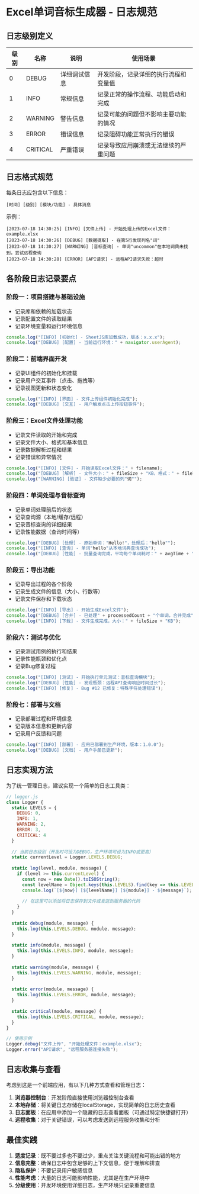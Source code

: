 # Excel单词音标生成器 - 日志规范

## 日志级别定义

| 级别 | 名称 | 说明 | 使用场景 |
|------|------|------|----------|
| 0 | DEBUG | 详细调试信息 | 开发阶段，记录详细的执行流程和变量值 |
| 1 | INFO | 常规信息 | 记录正常的操作流程、功能启动和完成 |
| 2 | WARNING | 警告信息 | 记录可能的问题但不影响主要功能的情况 |
| 3 | ERROR | 错误信息 | 记录阻碍功能正常执行的错误 |
| 4 | CRITICAL | 严重错误 | 记录导致应用崩溃或无法继续的严重问题 |

## 日志格式规范

每条日志应包含以下信息：
```
[时间] [级别] [模块/功能] - 具体消息
```

示例：
```
[2023-07-18 14:30:25] [INFO] [文件上传] - 开始处理上传的Excel文件：example.xlsx
[2023-07-18 14:30:26] [DEBUG] [数据提取] - 在第5行发现列名"词"
[2023-07-18 14:30:27] [WARNING] [音标查询] - 单词"uncommon"在本地词典未找到，尝试远程查询
[2023-07-18 14:30:28] [ERROR] [API请求] - 远程API请求失败：超时
```

## 各阶段日志记录要点

### 阶段一：项目搭建与基础设施

- 记录库和依赖的加载状态
- 记录配置文件的读取结果
- 记录环境变量和运行环境信息

```javascript
console.log("[INFO] [初始化] - SheetJS库加载成功，版本：x.x.x");
console.log("[DEBUG] [配置] - 当前运行环境：" + navigator.userAgent);
```

### 阶段二：前端界面开发

- 记录UI组件的初始化和挂载
- 记录用户交互事件（点击、拖拽等）
- 记录视图更新和状态变化

```javascript
console.log("[INFO] [界面] - 文件上传组件初始化完成");
console.log("[DEBUG] [交互] - 用户触发点击上传按钮事件");
```

### 阶段三：Excel文件处理功能

- 记录文件读取的开始和完成
- 记录文件大小、格式和基本信息
- 记录数据解析过程和结果
- 记录错误和异常情况

```javascript
console.log("[INFO] [文件] - 开始读取Excel文件：" + filename);
console.log("[DEBUG] [解析] - 文件大小：" + fileSize + "KB，格式：" + fileType);
console.log("[WARNING] [验证] - 文件缺少必要的列"词"");
```

### 阶段四：单词处理与音标查询

- 记录单词处理前后的状态
- 记录查询源（本地/缓存/远程）
- 记录音标查询的详细结果
- 记录性能数据（查询时间等）

```javascript
console.log("[DEBUG] [处理] - 原始单词："Hello!"，处理后："hello"");
console.log("[INFO] [查询] - 单词"hello"从本地词典查询成功");
console.log("[DEBUG] [性能] - 批量查询完成，平均每个单词耗时：" + avgTime + "ms");
```

### 阶段五：导出功能

- 记录导出过程的各个阶段
- 记录生成文件的信息（大小、行数等）
- 记录文件保存和下载状态

```javascript
console.log("[INFO] [导出] - 开始生成Excel文件");
console.log("[DEBUG] [合并] - 已处理" + processedCount + "个单词，合并完成");
console.log("[INFO] [下载] - 文件生成完成，大小：" + fileSize + "KB");
```

### 阶段六：测试与优化

- 记录测试用例的执行和结果
- 记录性能瓶颈和优化点
- 记录Bug修复过程

```javascript
console.log("[INFO] [测试] - 开始执行单元测试：音标查询模块");
console.log("[DEBUG] [性能] - 发现瓶颈：远程API查询响应时间过长");
console.log("[INFO] [修复] - Bug #12 已修复：特殊字符处理错误");
```

### 阶段七：部署与文档

- 记录部署过程和环境信息
- 记录版本信息和更新内容
- 记录用户反馈和问题

```javascript
console.log("[INFO] [部署] - 应用已部署到生产环境，版本：1.0.0");
console.log("[DEBUG] [文档] - 用户手册已更新");
```

## 日志实现方法

为了统一管理日志，建议实现一个简单的日志工具类：

```javascript
// logger.js
class Logger {
  static LEVELS = {
    DEBUG: 0,
    INFO: 1,
    WARNING: 2,
    ERROR: 3,
    CRITICAL: 4
  }
  
  // 当前日志级别（开发时可设为DEBUG，生产环境可设为INFO或更高）
  static currentLevel = Logger.LEVELS.DEBUG;
  
  static log(level, module, message) {
    if (level >= this.currentLevel) {
      const now = new Date().toISOString();
      const levelName = Object.keys(this.LEVELS).find(key => this.LEVELS[key] === level);
      console.log(`[${now}] [${levelName}] [${module}] - ${message}`);
      
      // 在这里可以添加将日志保存到文件或发送到服务器的代码
    }
  }
  
  static debug(module, message) {
    this.log(this.LEVELS.DEBUG, module, message);
  }
  
  static info(module, message) {
    this.log(this.LEVELS.INFO, module, message);
  }
  
  static warning(module, message) {
    this.log(this.LEVELS.WARNING, module, message);
  }
  
  static error(module, message) {
    this.log(this.LEVELS.ERROR, module, message);
  }
  
  static critical(module, message) {
    this.log(this.LEVELS.CRITICAL, module, message);
  }
}

// 使用示例
Logger.debug("文件上传", "开始处理文件：example.xlsx");
Logger.error("API请求", "远程服务器连接失败");
```

## 日志收集与查看

考虑到这是一个前端应用，有以下几种方式查看和管理日志：

1. **浏览器控制台**：开发阶段直接使用浏览器控制台查看
2. **本地存储**：将关键日志存储在localStorage，实现简单的日志历史查看
3. **日志面板**：在应用中添加一个隐藏的日志查看面板（可通过特定快捷键打开）
4. **远程收集**：对于关键错误，可以考虑发送到远程服务收集和分析

## 最佳实践

1. **适度记录**：既不要过多也不要过少，重点关注关键流程和可能出错的地方
2. **信息完整**：确保日志中包含足够的上下文信息，便于理解和排查
3. **隐私保护**：不要记录用户敏感信息
4. **性能考虑**：大量的日志可能影响性能，尤其是在生产环境中
5. **分级使用**：开发环境使用详细日志，生产环境只记录重要信息 